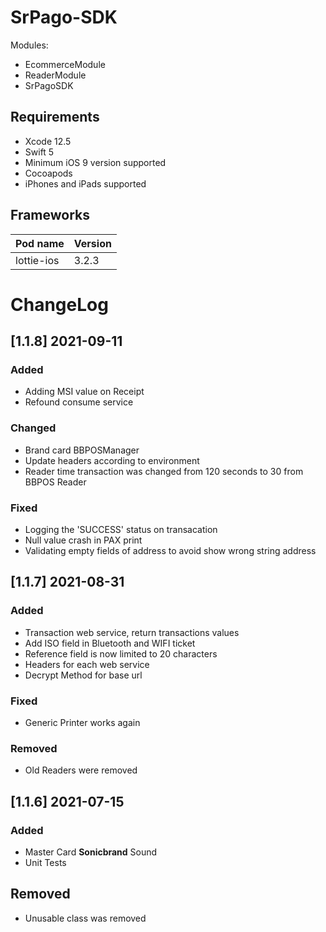 # SrPago-SDK

Modules:
 - EcommerceModule
 - ReaderModule
 - SrPagoSDK

## Requirements

- Xcode 12.5
- Swift 5
- Minimum iOS 9 version supported
- Cocoapods
- iPhones and iPads supported

## Frameworks

| Pod name              | Version |
| --------------------- | ------- |
| lottie-ios            | 3.2.3   |

# ChangeLog

## [1.1.8] 2021-09-11

### Added
- Adding MSI value on Receipt
- Refound consume service

### Changed
- Brand card BBPOSManager
- Update headers according to environment
- Reader time transaction was changed from 120 seconds to 30 from BBPOS Reader

### Fixed
- Logging the 'SUCCESS' status on transacation
- Null value crash in PAX print
- Validating empty fields of address to avoid show wrong string address

## [1.1.7] 2021-08-31

### Added
- Transaction web service, return transactions values
- Add ISO field in Bluetooth and WIFI ticket
- Reference field is now limited to 20 characters
- Headers for each web service
- Decrypt Method for base url

### Fixed
- Generic Printer works again

### Removed
- Old Readers were removed

## [1.1.6] 2021-07-15

### Added

- Master Card **Sonicbrand** Sound
- Unit Tests

## Removed
- Unusable class was removed
